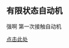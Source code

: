 ## 有限状态自动机

强啊 第一次接触自动机

[点击此处](https://leetcode-cn.com/problems/string-to-integer-atoi/solution/zi-fu-chuan-zhuan-huan-zheng-shu-atoi-by-leetcode-/)
